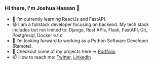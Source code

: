 ### Hi there, I'm Joshua Hassan 👋

* 🌱 I’m currently learning ReactJs and FastAPI.
* 😄 I am a fullstack developer focusing on backend. My tech stack includes but not limited to:  Django, Rest APIs, Flask, FastAPI, Git, Postgresql, Docker e.t.c
* 👯 I’m looking forward to working as a Python Software Developer (Remote).
* 🔭 Checkout some of my projects here => [Portfolio](https://san-tech.netlify.app/)
* 📫 How to reach me: [Twitter](https://twitter.com/cut3josh),  [LinkedIn](https://www.linkedin.com/in/joshua-hassan-01b443179/)

